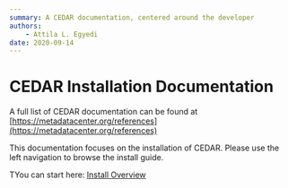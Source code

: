 ```yaml
---
summary: A CEDAR documentation, centered around the developer
authors:
    - Attila L. Egyedi
date: 2020-09-14
---
```

# CEDAR Installation Documentation

A full list of CEDAR documentation can be found at [https://metadatacenter.org/references](https://metadatacenter.org/references)

This documentation focuses on the installation of CEDAR. Please use the left navigation to browse the install guide.

TYou can start here: [Install Overview](https://metadatacenter.readthedocs.io/en/latest/install-overview/)
